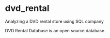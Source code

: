 # dvd_rental

Analyzing a DVD rental store using SQL company

DVD Rental Database is an open source database.
